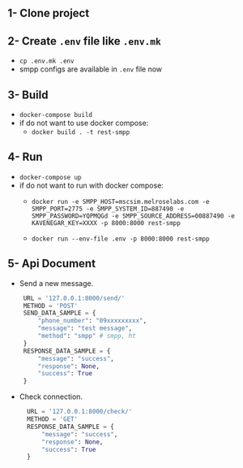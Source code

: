 ## 1- Clone project


## 2- Create `.env` file like `.env.mk`
* `cp .env.mk .env`
* smpp configs are available in `.env` file now


## 3- Build
* `docker-compose build`
* if do not want to use docker compose:
    * `docker build . -t rest-smpp`
    
    
## 4- Run
* `docker-compose up`
* if do not want to run with docker compose:
    *  `docker run -e SMPP_HOST=mscsim.melroselabs.com -e SMPP_PORT=2775 -e SMPP_SYSTEM_ID=887490 -e SMPP_PASSWORD=YQPMQGd -e SMPP_SOURCE_ADDRESS=00887490 -e KAVENEGAR_KEY=XXXX -p 8000:8000 rest-smpp`
    
    *  `docker run --env-file .env -p 8000:8000 rest-smpp`
    
    
## 5- Api Document
* Send a new message.
    ```python
     URL = '127.0.0.1:8000/send/'
     METHOD = 'POST'
     SEND_DATA_SAMPLE = {
         "phone_number": "09xxxxxxxxx",
         "message": "test message",
         "method": "smpp" # smpp, ht
     }
     RESPONSE_DATA_SAMPLE = {
         "message": "success",
         "response": None,
         "success": True
     }
     ```
  
  
* Check connection.

   ```python  
     URL = '127.0.0.1:8000/check/'
     METHOD = 'GET'
     RESPONSE_DATA_SAMPLE = {
         "message": "success",
         "response": None,
         "success": True
     }
     ```